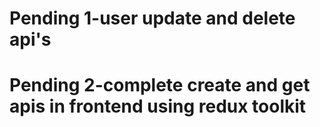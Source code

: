# Pending 1-user update and delete api's

# Pending 2-complete create and get apis in frontend using redux toolkit
